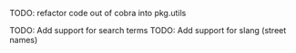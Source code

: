 
TODO: refactor code out of cobra into pkg.utils

TODO: Add support for search terms 
TODO: Add support for slang (street names)